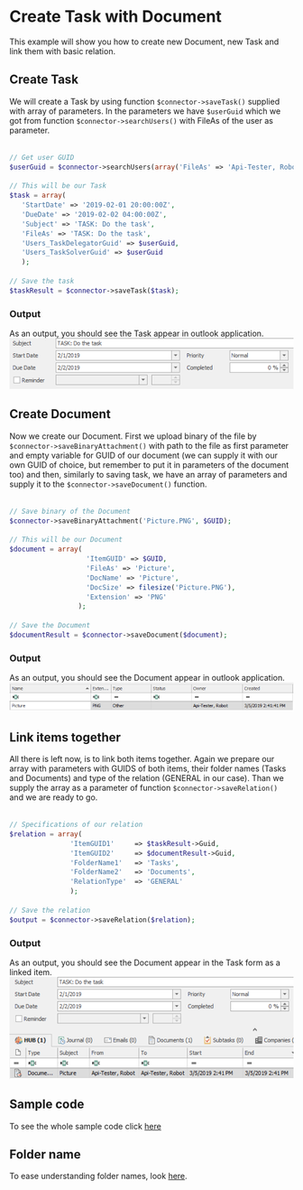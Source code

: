 # Create Task with Document
This example will show you how to create new Document, new Task and link them with basic relation.

## Create Task 
We will create a Task by using function ```$connector->saveTask()``` supplied with array of parameters. In the parameters we have ```$userGuid``` which we got from function ```$connector->searchUsers()``` with FileAs of the user as parameter. 
 ```php

// Get user GUID
$userGuid = $connector->searchUsers(array('FileAs' => 'Api-Tester, Robot'))->Data[0]->ItemGUID;

// This will be our Task
$task = array(
	'StartDate' => '2019-02-01 20:00:00Z',
	'DueDate' => '2019-02-02 04:00:00Z',
	'Subject' => 'TASK: Do the task',
	'FileAs' => 'TASK: Do the task',
	'Users_TaskDelegatorGuid' => $userGuid,
	'Users_TaskSolverGuid' => $userGuid
	);

// Save the task
$taskResult = $connector->saveTask($task);

 ```
### Output
As an output, you should see the Task appear in outlook application.
![example output](Images/sample_output_task.PNG)

## Create Document
Now we create our Document. First we upload binary of the file by ```$connector->saveBinaryAttachment()``` with path to the file as first parameter and empty variable for GUID of our document (we can supply it with our own GUID of choice, but remember to put it in parameters of the document too) and then, similarly to saving task, we have an array of parameters and supply it to the ```$connector->saveDocument()``` function.
 ```php

// Save binary of the Document
$connector->saveBinaryAttachment('Picture.PNG', $GUID);
 
// This will be our Document
$document = array(
                    'ItemGUID' => $GUID,
					'FileAs' => 'Picture',
					'DocName' => 'Picture',
					'DocSize' => filesize('Picture.PNG'),
					'Extension' => 'PNG'
                  );

// Save the Document
$documentResult = $connector->saveDocument($document);

 ```
### Output
As an output, you should see the Document appear in outlook application.
![example output](Images/sample_output_document.PNG)

## Link items together
All there is left now, is to link both items together. Again we prepare our array with parameters with GUIDS of both items, their folder names (Tasks and Documents) and type of the relation (GENERAL in our case). Than we supply the array as a parameter of function  ```$connector->saveRelation()``` and we are ready to go.
 ```php

// Specifications of our relation
$relation = array(
				'ItemGUID1'     => $taskResult->Guid,
				'ItemGUID2'     => $documentResult->Guid,
				'FolderName1'   => 'Tasks',
				'FolderName2'   => 'Documents',
				'RelationType'  => 'GENERAL'
				);

// Save the relation
$output = $connector->saveRelation($relation);

 ```
 ### Output
As an output, you should see the Document appear in the Task form as a linked item.
![example output](Images/sample_output_relation.PNG)

## Sample code
To see the whole sample code click [here](sample_code.php)

## Folder name
To ease understanding folder names, look [here](/../../blob/master/FolderNames.md).